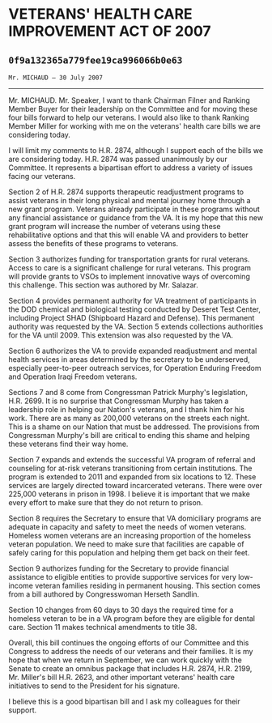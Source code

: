 # VETERANS' HEALTH CARE IMPROVEMENT ACT OF 2007
## `0f9a132365a779fee19ca996066b0e63`
`Mr. MICHAUD — 30 July 2007`

---


Mr. MICHAUD. Mr. Speaker, I want to thank Chairman Filner and Ranking 
Member Buyer for their leadership on the Committee and for moving these 
four bills forward to help our veterans. I would also like to thank 
Ranking Member Miller for working with me on the veterans' health care 
bills we are considering today.

I will limit my comments to H.R. 2874, although I support each of the 
bills we are considering today. H.R. 2874 was passed unanimously by our 
Committee. It represents a bipartisan effort to address a variety of 
issues facing our veterans.

Section 2 of H.R. 2874 supports therapeutic readjustment programs to 
assist veterans in their long physical and mental journey home through 
a new grant program. Veterans already participate in these programs 
without any financial assistance or guidance from the VA. It is my hope 
that this new grant program will increase the number of veterans using 
these rehabilitative options and that this will enable VA and providers 
to better assess the benefits of these programs to veterans.

Section 3 authorizes funding for transportation grants for rural 
veterans. Access to care is a significant challenge for rural veterans. 
This program will provide grants to VSOs to implement innovative ways 
of overcoming this challenge. This section was authored by Mr. Salazar.

Section 4 provides permanent authority for VA treatment of 
participants in the DOD chemical and biological testing conducted by 
Deseret Test Center, including Project SHAD (Shipboard Hazard and 
Defense). This permanent authority was requested by the VA. Section 5 
extends collections authorities for the VA until 2009. This extension 
was also requested by the VA.

Section 6 authorizes the VA to provide expanded readjustment and 
mental health services in areas determined by the secretary to be 
underserved, especially peer-to-peer outreach services, for Operation 
Enduring Freedom and Operation Iraqi Freedom veterans.

Sections 7 and 8 come from Congressman Patrick Murphy's legislation, 
H.R. 2699. It is no surprise that Congressman Murphy has taken a 
leadership role in helping our Nation's veterans, and I thank him for 
his work. There are as many as 200,000 veterans on the streets each 
night. This is a shame on our Nation that must be addressed. The 
provisions from Congressman Murphy's bill are critical to ending this 
shame and helping these veterans find their way home.

Section 7 expands and extends the successful VA program of referral 
and counseling for at-risk veterans transitioning from certain 
institutions. The program is extended to 2011 and expanded from six 
locations to 12. These services are largely directed toward 
incarcerated veterans. There were over 225,000 veterans in prison in 
1998. I believe it is important that we make every effort to make sure 
that they do not return to prison.

Section 8 requires the Secretary to ensure that VA domiciliary 
programs are adequate in capacity and safety to meet the needs of women 
veterans. Homeless women veterans are an increasing proportion of the 
homeless veteran population. We need to make sure that facilities are 
capable of safely caring for this population and helping them get back 
on their feet.

Section 9 authorizes funding for the Secretary to provide financial 
assistance to eligible entities to provide supportive services for very 
low-income veteran families residing in permanent housing. This section 
comes from a bill authored by Congresswoman Herseth Sandlin.

Section 10 changes from 60 days to 30 days the required time for a 
homeless veteran to be in a VA program before they are eligible for 
dental care. Section 11 makes technical amendments to title 38.

Overall, this bill continues the ongoing efforts of our Committee and 
this Congress to address the needs of our veterans and their families. 
It is my hope that when we return in September, we can work quickly 
with the Senate to create an omnibus package that includes H.R. 2874, 
H.R. 2199, Mr. Miller's bill H.R. 2623, and other important veterans' 
health care initiatives to send to the President for his signature.

I believe this is a good bipartisan bill and I ask my colleagues for 
their support.